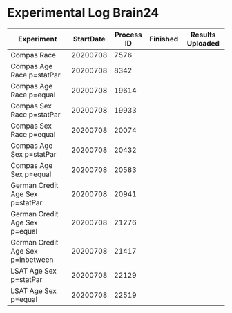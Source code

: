 # Experimental Log Brain24

| Experiment  | StartDate  | Process ID | Finished |  Results Uploaded |
|---|---|---|---|---|
| Compas Race  | 20200708  | 7576  |   ||
| Compas Age Race p=statPar|  20200708 | 8342  |   ||
| Compas Age Race p=equal  | 20200708  |  19614 |   ||
| Compas Sex Race p=statPar| 20200708  | 19933  |   ||
| Compas Sex Race p=equal  | 20200708  | 20074  |   ||
| Compas Age Sex p=statPar|  20200708 |  20432 |   ||
| Compas Age Sex p=equal  | 20200708  |  20583 |   ||
| German Credit Age Sex p=statPar| 20200708  | 20941  |   ||
| German Credit Age Sex p=equal  | 20200708  |  21276 |   ||
| German Credit Age Sex p=inbetween  | 20200708  | 21417  |   ||
| LSAT Age Sex p=statPar| 20200708  | 22129  |   ||
| LSAT Age Sex p=equal  | 20200708  | 22519  |   ||

